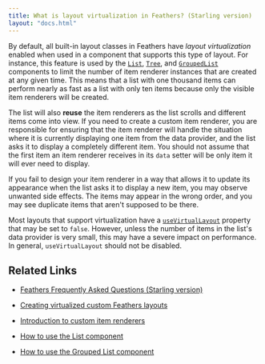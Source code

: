 ```yaml
---
title: What is layout virtualization in Feathers? (Starling version)
layout: "docs.html"
---
```


By default, all built-in layout classes in Feathers have *layout virtualization* enabled when used in a component that supports this type of layout. For instance, this feature is used by the [`List`](../list.md), [`Tree`](../tree.md), and [`GroupedList`](../grouped-list.md) components to limit the number of item renderer instances that are created at any given time. This means that a list with one thousand items can perform nearly as fast as a list with only ten items because only the visible item renderers will be created.

The list will also **reuse** the item renderers as the list scrolls and different items come into view. If you need to create a custom item renderer, you are responsible for ensuring that the item renderer will handle the situation where it is currently displaying one item from the data provider, and the list asks it to display a completely different item. You should not assume that the first item an item renderer receives in its `data` setter will be only item it will ever need to display.

If you fail to design your item renderer in a way that allows it to update its appearance when the list asks it to display a new item, you may observe unwanted side effects. The items may appear in the wrong order, and you may see duplicate items that aren't supposed to be there.

Most layouts that support virtualization have a [`useVirtualLayout`](/api-reference/feathers/layout/IVirtualLayout.html#useVirtualLayout) property that may be set to `false`. However, unless the number of items in the list's data provider is very small, this may have a severe impact on performance. In general, `useVirtualLayout` should not be disabled.

## Related Links

- [Feathers Frequently Asked Questions (Starling version)](./index.md)

- [Creating virtualized custom Feathers layouts](../virtual-custom-layouts.md)

- [Introduction to custom item renderers](../item-renderers.md)

- [How to use the List component](../list.md)

- [How to use the Grouped List component](../grouped-list.md)


